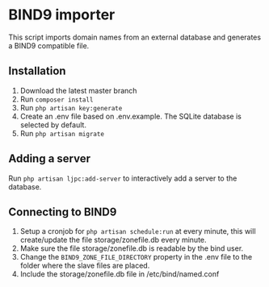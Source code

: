# BIND9 importer

This script imports domain names from an external database and generates a BIND9 compatible file.

## Installation

1. Download the latest master branch
2. Run `composer install`
3. Run `php artisan key:generate`
4. Create an .env file based on .env.example. The SQLite database is selected by default.
5. Run `php artisan migrate`

## Adding a server

Run `php artisan ljpc:add-server` to interactively add a server to the database.

## Connecting to BIND9

1. Setup a cronjob for `php artisan schedule:run` at every minute, this will create/update the file storage/zonefile.db
   every minute.
2. Make sure the file storage/zonefile.db is readable by the bind user.
3. Change the `BIND9_ZONE_FILE_DIRECTORY` property in the .env file to the folder where the slave files are placed.
4. Include the storage/zonefile.db file in /etc/bind/named.conf


